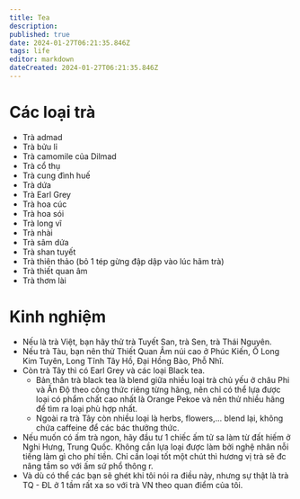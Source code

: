 ```yaml
---
title: Tea
description: 
published: true
date: 2024-01-27T06:21:35.846Z
tags: life
editor: markdown
dateCreated: 2024-01-27T06:21:35.846Z
---
```


# Các loại trà

- Trà admad
- Trà bửu lỉ
- Trà camomile của Dilmad
- Trà cổ thụ
- Trà cung đình huế
- Trà dứa
- Trà Earl Grey
- Trà hoa cúc
- Trà hoa sói
- Trà long vĩ
- Trà nhài
- Trà sâm dứa
- Trà shan tuyết
- Trà thiên thảo (bỏ 1 tép gừng đập dập vào lúc hãm trà)
- Trà thiết quan âm
- Trà thơm lài

# Kinh nghiệm
- Nếu là trà Việt, bạn hãy thử trà Tuyết San, trà Sen, trà Thái Nguyên. 
- Nếu trà Tàu, bạn nên thử Thiết Quan Âm núi cao ở Phúc Kiến, Ô Long Kim Tuyên, Long Tĩnh Tây Hồ, Đại Hồng Bào, Phỗ Nhĩ. 
- Còn trà Tây thì có Earl Grey và các loại Black tea. 
  - Bản thân trà black tea là blend giữa nhiều loại trà chủ yếu ở châu Phi và Ấn Độ theo công thức riêng từng hãng, nên chỉ có thể lựa được loại có phẩm chất cao nhất là Orange Pekoe và nên thử nhiều hãng để tìm ra loại phù hợp nhất. 
  - Ngoài ra trà Tây còn nhiều loại là herbs, flowers,... blend lại, không chứa caffeine để các bác thưởng thức.
- Nếu muốn có ấm trà ngon, hãy đầu tư 1 chiếc ấm tử sa làm từ đất hiếm ở Nghi Hưng, Trung Quốc. Không cần lựa loại được làm bởi nghệ nhân nỗi tiếng làm gì cho phí tiền. Chỉ cần loại tốt một chút thì hương vị trà sẽ đc nâng tầm so với ấm sứ phổ thông r. 
- Và dù có thể các bạn sẽ ghét khi tôi nói ra điều này, nhưng sự thật là trà TQ - ĐL ở 1 tầm rất xa so với trà VN theo quan điểm của tôi.

